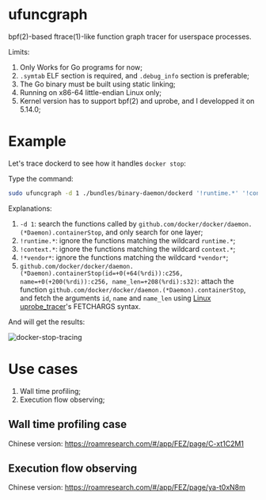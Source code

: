 # ufuncgraph

bpf(2)-based ftrace(1)-like function graph tracer for userspace processes.

Limits:

1. Only Works for Go programs for now;
2. `.symtab` ELF section is required, and `.debug_info` section is preferable;
3. The Go binary must be built using static linking;
3. Running on x86-64 little-endian Linux only;
4. Kernel version has to support bpf(2) and uprobe, and I developped it on 5.14.0;

# Example

Let's trace dockerd to see how it handles `docker stop`:

Type the command:

```bash
sudo ufuncgraph -d 1 ./bundles/binary-daemon/dockerd '!runtime.*' '!context.*' '!*vendor*' 'github.com/docker/docker/daemon.(*Daemon).containerStop(id=+0(+64(%rdi)):c256, name=+0(+200(%rdi)):c256, name_len=+208(%rdi):s32)'
```

Explanations:

1. `-d 1`: search the functions called by `github.com/docker/docker/daemon.(*Daemon).containerStop`, and only search for one layer;
2. `!runtime.*`: ignore the functions matching the wildcard `runtime.*`;
3. `!context.*`: ignore the functions matching the wildcard `context.*`;
4. `!*vendor*`: ignore the functions matching the wildcard `*vendor*`;
5. `github.com/docker/docker/daemon.(*Daemon).containerStop(id=+0(+64(%rdi)):c256, name=+0(+200(%rdi)):c256, name_len=+208(%rdi):s32)`: attach the function `github.com/docker/docker/daemon.(*Daemon).containerStop`, and fetch the arguments `id`, `name` and `name_len` using [Linux uprobe_tracer](https://docs.kernel.org/trace/uprobetracer.html)'s FETCHARGS syntax.

And will get the results:

![docker-stop-tracing](https://raw.githubusercontent.com/jschwinger233/ufuncgraph/master/assets/docker-stop-tracing.jpg)

# Use cases

1. Wall time profiling;
2. Execution flow observing;

## Wall time profiling case

Chinese version: https://roamresearch.com/#/app/FEZ/page/C-xt1C2M1

## Execution flow observing

Chinese version: https://roamresearch.com/#/app/FEZ/page/ya-t0xN8m
